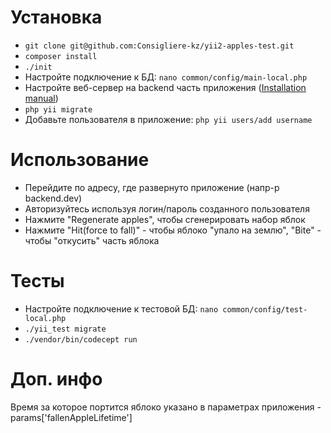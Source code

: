 # Установка
* ```git clone git@github.com:Consigliere-kz/yii2-apples-test.git```
* ```composer install```
* ```./init```
* Настройте подключение к БД: ```nano common/config/main-local.php```
* Настройте веб-сервер на backend часть приложения ([Installation manual](https://www.yiiframework.com/extension/yiisoft/yii2-app-advanced/doc/guide/2.0/en/start-installation#preparing-application))
* ```php yii migrate```
* Добавьте пользователя в приложение: ```php yii users/add username```

# Использование
* Перейдите по адресу, где развернуто приложение (напр-р backend.dev)
* Авторизуйтесь используя логин/пароль созданного пользователя
* Нажмите "Regenerate apples", чтобы сгенерировать набор яблок
* Нажмите "Hit(force to fall)" - чтобы яблоко "упало на землю", "Bite" - чтобы "откусить" часть яблока

# Тесты
* Настройте подключение к тестовой БД: ```nano common/config/test-local.php```
* ```./yii_test migrate```
* ```./vendor/bin/codecept run```

# Доп. инфо
Время за которое портится яблоко указано в параметрах приложения - params['fallenAppleLifetime']